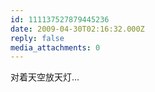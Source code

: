 ```yaml
---
id: 111137527879445236
date: 2009-04-30T02:16:32.000Z
reply: false
media_attachments: 0
---
```


对着天空放天灯...

